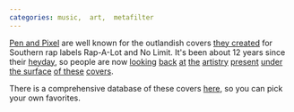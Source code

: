 ```yaml
---
categories: music,  art,  metafilter
---
```


[Pen and Pixel](http://www.penandpixel.com/) are well known for the outlandish covers [they created](http://www.abcdrduson.com/interviews/feature-vo.php?id=197) for Southern rap labels Rap-A-Lot and No Limit. It's been about 12 years since their [heyday](http://www.youtube.com/watch?v=ryUuPKvqWzg), so people are now [looking](http://best.complex.com/lists/Complexs-50-Favorite-Moments-In-Photoshop-History/pen-and-pixel-album-covers#2) [back](http://gooddoctorzeus.blogspot.com/2008/04/pen-pixel-retrospect.html) [at](http://msjacks.wordpress.com/2010/05/19/pen-pixel-the-aesthetic-of-an-era/) [the](http://msjacks.wordpress.com/2010/05/21/pen-pixel-tackling-themes-of-omnipotence-and-the-supernatural/) [artistry](http://msjacks.wordpress.com/2010/05/20/pen-pixel-very-literal/) [present](http://msjacks.wordpress.com/2010/05/23/pen-pixel-a-hand-in-superstardom/) [under the surface](http://msjacks.wordpress.com/2010/05/25/storytelling-pen-pixel-style/) [of these](http://msjacks.wordpress.com/2010/05/27/pen-pixel-massive-understatements-life-lessons-and-missed-opportunities/) [covers](http://msjacks.wordpress.com/2010/06/06/pen-pixel-greatest-hits/).

There is a comprehensive database of these covers [here](http://ffm713.skyrock.com/), so you can pick your own favorites.